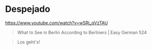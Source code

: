 # Despejado

https://www.youtube.com/watch?v=wSRj_qVzTAU

> What to See in Berlin According to Berliners | Easy German 524

> Los geht's!
